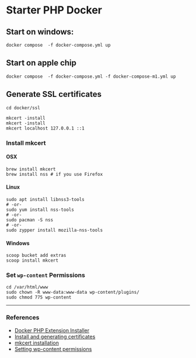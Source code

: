 # Starter PHP Docker

## Start on windows:
`docker compose  -f docker-compose.yml up`

## Start on apple chip
`docker compose  -f docker-compose.yml -f docker-compose-m1.yml up`

## Generate SSL certificates
```
cd docker/ssl

mkcert -install
mkcert -install
mkcert localhost 127.0.0.1 ::1
```


###  Install mkcert
#### OSX
```
brew install mkcert
brew install nss # if you use Firefox
```

#### Linux
```
sudo apt install libnss3-tools
# -or-
sudo yum install nss-tools
# -or-
sudo pacman -S nss
# -or-
sudo zypper install mozilla-nss-tools
```

#### Windows
```
scoop bucket add extras
scoop install mkcert
```


### Set `wp-content` Permissions
```
cd /var/html/www
sudo chown -R www-data:www-data wp-content/plugins/
sudo chmod 775 wp-content
```

----------
### References
- [Docker PHP Extension Installer](https://github.com/mlocati/docker-php-extension-installer)
- [Install and generating certificates](https://iammohaiminul.medium.com/run-php-application-using-docker-with-apache-and-ssl-certificates-327a8ee2056b)
- [mkcert installation](https://github.com/FiloSottile/mkcert#installation)
- [Setting wp-content permissions](https://stackoverflow.com/a/53930960)
